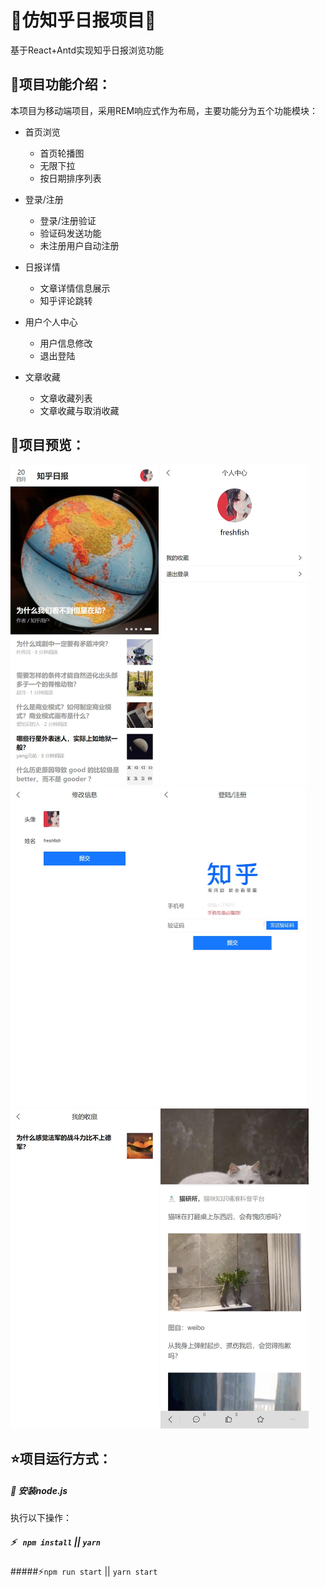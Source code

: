 # 🌸仿知乎日报项目🌸

基于React+Antd实现知乎日报浏览功能

## 🍄项目功能介绍：

本项目为移动端项目，采用REM响应式作为布局，主要功能分为五个功能模块：

- 首页浏览
  - 首页轮播图
  - 无限下拉
  - 按日期排序列表

- 登录/注册
  - 登录/注册验证
  - 验证码发送功能
  - 未注册用户自动注册
- 日报详情
  - 文章详情信息展示
  - 知乎评论跳转
- 用户个人中心
  - 用户信息修改
  - 退出登陆
- 文章收藏
  - 文章收藏列表
  - 文章收藏与取消收藏

## 🍥项目预览：

<img src="https://github.com/archer0621/zhihu_daily/blob/main/static/home.jpg" alt="home" style="zoom: 50%;" />                 <img src="https://github.com/archer0621/zhihu_daily/blob/main/static/personal.jpg" alt="personal" style="zoom: 50%;" />                <img src="https://github.com/archer0621/zhihu_daily/blob/main/static/update.jpg" alt="update" style="zoom: 50%;" /><img src="https://github.com/archer0621/zhihu_daily/blob/main/static/login.jpg" alt="login" style="zoom: 50%;" />                <img src="https://github.com/archer0621/zhihu_daily/blob/main/static/store.jpg" alt="store" style="zoom: 50%;" />                <img src="https://github.com/archer0621/zhihu_daily/blob/main/static/detail.jpg" alt="detail" style="zoom: 50%;" />



## ⭐项目运行方式：

##### 🌟 安装node.js

执行以下操作：

##### ⚡ ` npm install` || `yarn `

#####⚡`npm run start` || `yarn start`

